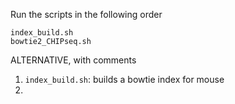 Run the scripts in the following order

```
index_build.sh
bowtie2_CHIPseq.sh
```

ALTERNATIVE, with comments


1. `index_build.sh`: builds a bowtie index for mouse
2. 
